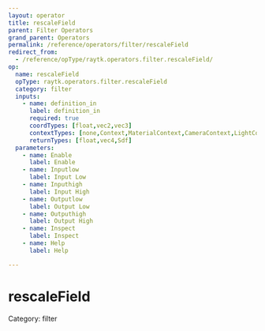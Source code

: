 ```yaml
---
layout: operator
title: rescaleField
parent: Filter Operators
grand_parent: Operators
permalink: /reference/operators/filter/rescaleField
redirect_from:
  - /reference/opType/raytk.operators.filter.rescaleField/
op:
  name: rescaleField
  opType: raytk.operators.filter.rescaleField
  category: filter
  inputs:
    - name: definition_in
      label: definition_in
      required: true
      coordTypes: [float,vec2,vec3]
      contextTypes: [none,Context,MaterialContext,CameraContext,LightContext,RayContext]
      returnTypes: [float,vec4,Sdf]
  parameters:
    - name: Enable
      label: Enable
    - name: Inputlow
      label: Input Low
    - name: Inputhigh
      label: Input High
    - name: Outputlow
      label: Output Low
    - name: Outputhigh
      label: Output High
    - name: Inspect
      label: Inspect
    - name: Help
      label: Help

---
```


# rescaleField

Category: filter

